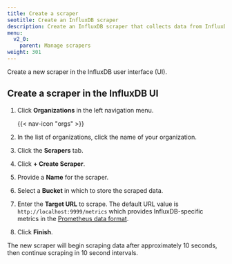 ```yaml
---
title: Create a scraper
seotitle: Create an InfluxDB scraper
description: Create an InfluxDB scraper that collects data from InfluxDB or a remote endpoint.
menu:
  v2_0:
    parent: Manage scrapers
weight: 301
---
```


Create a new scraper in the InfluxDB user interface (UI).

## Create a scraper in the InfluxDB UI
1. Click **Organizations** in the left navigation menu.

    {{< nav-icon "orgs" >}}

2. In the list of organizations, click the name of your organization.
3. Click the **Scrapers** tab.
4. Click **+ Create Scraper**.
5. Provide a **Name** for the scraper.
5. Select a **Bucket** in which to store the scraped data.
6. Enter the **Target URL** to scrape. The default URL value is `http://localhost:9999/metrics`
   which provides InfluxDB-specific metrics in the [Prometheus data format](https://prometheus.io/docs/instrumenting/exposition_formats/).
7. Click **Finish**.

The new scraper will begin scraping data after approximately 10 seconds,
then continue scraping in 10 second intervals.
